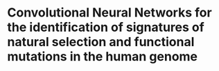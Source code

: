 # Convolutional Neural Networks for the identification of signatures of natural selection and functional mutations in the human genome

